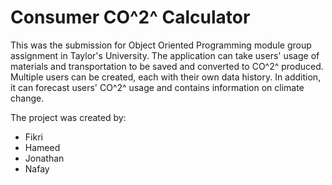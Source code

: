 # Consumer CO^2^ Calculator
This was the submission for Object Oriented Programming module group assignment in Taylor's University. The application can take users' usage of materials and transportation to be saved and converted to CO^2^ produced. Multiple users can be created, each with their own data history. In addition, it can forecast users' CO^2^ usage and contains information on climate change.

The project was created by:
- Fikri
- Hameed
- Jonathan
- Nafay